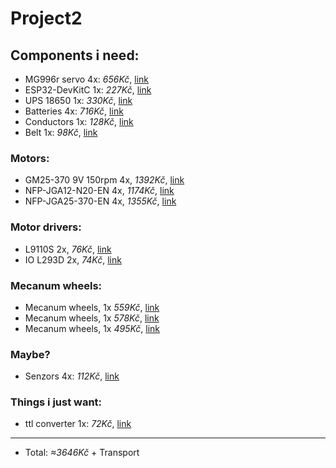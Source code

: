 # Project2
## Components  i need:
- MG996r servo 4x: *656Kč*, [link](https://www.laskakit.cz/servo-mg996-s-kovovymi-prevody-180---extra-silne)
- ESP32-DevKitC 1x: *227Kč*, [link](https://dratek.cz/arduino/51547-esp32-devkitc-development-board-38pin.html)
- UPS 18650 1x: *330Kč*, [link](https://www.tipa.eu/cz/nabijecka-baterii-powerbanka-modul-v8-pro-esp32esp8266-pro-4x-li-ion-18650)
- Batteries 4x: *716Kč*, [link](https://dratek.cz/arduino/48194-li-ion-akumulator-18650-westinghouse-2600mah.html)
- Conductors 1x: *128Kč*, [link](https://www.laskakit.cz/propojovaci-vodice-10cm-24awg-300-kusu)
- Belt 1x: *98Kč*, [link](https://www.laskakit.cz/remen-gt2-2m-se-skelnym-vlaknem-6mm/)

### Motors:
- GM25-370 9V 150rpm 4x, *1392Kč*, [link](https://www.laskakit.cz/motor-gm25-370-9v-150rpm-s-prevodovkou-a-enkoderem-/)
- NFP-JGA12-N20-EN 4x, *1174Kč*, [link](https://microdcmotors.com/product/micro-dc-gear-motor-reduction-motor-gearbox-model-nfp-gm12-n20-00301-10d)
- NFP-JGA25-370-EN 4x, *1355Kč*, [link](https://microdcmotors.com/product/12v-24v-dc-single-shaft-gear-motor-with-encoder-model-nfp-jga25-370-en)

### Motor drivers:
- L9110S 2x, *76Kč*, [link](https://www.laskakit.cz/h-mustek-radic-l9110s/)
- IO L293D 2x, *74Kč*, [link](https://dratek.cz/arduino/1128-io-l293d-pro-rizeni-motoru.html)

### Mecanum wheels:
- Mecanum wheels, 1x *559Kč*, [link](https://www.laskakit.cz/sada-4ks-mecanum-omni-wheel-kol-60mm-s-motory/)
- Mecanum wheels, 1x *578Kč*, [link](https://www.laskakit.cz/sada-4ks-mecanum-omni-kol-60mm/)
- Mecanum wheels, 1x *495Kč*, [link](https://botland.cz/omni-wheels/19386-sada-kol-mecanum-48-mm-4-kusy-cerna-zluta-s-valecky-dfrobot-fit0662-1-5904422346539.html)

### Maybe?
- Senzors 4x: *112Kč*, [link](https://www.laskakit.cz/arduino-infracerveny-senzor-sledovani-cary)

### Things i just want:
- ttl converter 1x: *72Kč*, [link](https://dratek.cz/arduino/1158-eses-cp2102-usb-ttl-prevodnik.html)

---
- Total: *≈3646Kč* + Transport